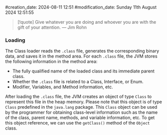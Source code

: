 #creation_date:  2024-08-11 12:51
#modification_date: Sunday 11th August 2024 12:51:55
> [!quote] Give whatever you are doing and whoever you are with the gift of your attention.
> — Jim Rohn

### Loading

The Class loader reads the `.class` file, generates the corresponding binary data, and saves it in the method area. For each `.class` file, the JVM stores the following information in the method area:

- The fully qualified name of the loaded class and its immediate parent class.
- Whether the `.class` file is related to a Class, Interface, or Enum.
- Modifier, Variables, and Method information, etc.

After loading the `.class` file, the JVM creates an object of type `Class` to represent this file in the heap memory. Please note that this object is of type `Class` predefined in the `java.lang` package. This `Class` object can be used by the programmer for obtaining class-level information such as the name of the class, parent name, methods, and variable information, etc. To get this object reference, we can use the `getClass()` method of the `Object` class.
